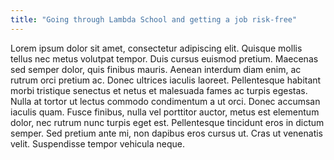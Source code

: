 ```yaml
---
title: "Going through Lambda School and getting a job risk-free"
---
```

Lorem ipsum dolor sit amet, consectetur adipiscing elit. Quisque mollis tellus nec metus volutpat tempor. Duis cursus euismod pretium. Maecenas sed semper dolor, quis finibus mauris. Aenean interdum diam enim, ac rutrum orci pretium ac. Donec ultrices iaculis laoreet. Pellentesque habitant morbi tristique senectus et netus et malesuada fames ac turpis egestas. Nulla at tortor ut lectus commodo condimentum a ut orci. Donec accumsan iaculis quam. Fusce finibus, nulla vel porttitor auctor, metus est elementum dolor, nec rutrum nunc turpis eget est. Pellentesque tincidunt eros in dictum semper. Sed pretium ante mi, non dapibus eros cursus ut. Cras ut venenatis velit. Suspendisse tempor vehicula neque.